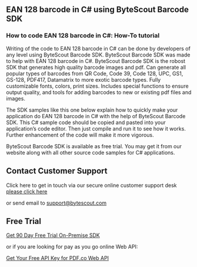 ## EAN 128 barcode in C# using ByteScout Barcode SDK

### How to code EAN 128 barcode in C#: How-To tutorial

Writing of the code to EAN 128 barcode in C# can be done by developers of any level using ByteScout Barcode SDK. ByteScout Barcode SDK was made to help with EAN 128 barcode in C#. ByteScout Barcode SDK is the robost SDK that generates high quality barcode images and pdf. Can generate all popular types of barcodes from QR Code, Code 39, Code 128, UPC, GS1, GS-128, PDF417, Datamatrix to more exotic barcode types. Fully customizable fonts, colors, print sizes. Includes special functions to ensure output quality, and tools for adding barcodes to new or existing pdf files and images.

The SDK samples like this one below explain how to quickly make your application do EAN 128 barcode in C# with the help of ByteScout Barcode SDK. This C# sample code should be copied and pasted into your application’s code editor. Then just compile and run it to see how it works. Further enhancement of the code will make it more vigorous.

ByteScout Barcode SDK is available as free trial. You may get it from our website along with all other source code samples for C# applications.

## Contact Customer Support

Click here to get in touch via our secure online customer support desk [please click here](https://bytescout.zendesk.com/hc/en-us/requests/new?subject=ByteScout%20Barcode%20SDK%20Question)

or send email to [support@bytescout.com](mailto:support@bytescout.com?subject=ByteScout%20Barcode%20SDK%20Question) 

## Free Trial

[Get 90 Day Free Trial On-Premise SDK](https://bytescout.com/download/web-installer?utm_source=github-readme)

or if you are looking for pay as you go online Web API:

[Get Your Free API Key for PDF.co Web API](https://pdf.co/documentation/api?utm_source=github-readme)